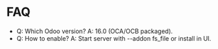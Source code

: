 # FAQ

- Q: Which Odoo version? A: 16.0 (OCA/OCB packaged).
- Q: How to enable? A: Start server with --addon fs_file or install in UI.

